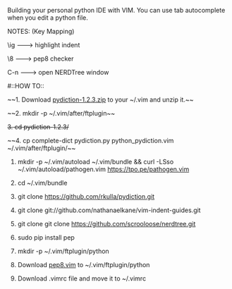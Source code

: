 Building your personal python IDE with VIM.
You can use tab autocomplete when you edit a python file.

NOTES: (Key Mapping)

\ig ---> highlight indent

\8  ---> pep8 checker

C-n ---> open NERDTree window

#::HOW TO::

~~1. Download [pydiction-1.2.3.zip](http://www.vim.org/scripts/download_script.php?src_id=21842) to your ~/.vim and unzip it.~~

~~2. mkdir -p ~/.vim/after/ftplugin~~

~~3. cd pydiction-1.2.3/~~

~~4. cp complete-dict pydiction.py python_pydiction.vim ~/.vim/after/ftplugin/~~

1. mkdir -p ~/.vim/autoload ~/.vim/bundle && curl -LSso ~/.vim/autoload/pathogen.vim https://tpo.pe/pathogen.vim

2. cd ~/.vim/bundle

3. git clone https://github.com/rkulla/pydiction.git 

4. git clone git://github.com/nathanaelkane/vim-indent-guides.git

5. git clone git clone https://github.com/scrooloose/nerdtree.git

6. sudo pip install pep

7. mkdir -p  ~/.vim/ftplugin/python  

8. Download [pep8.vim](http://www.vim.org/scripts/download_script.php?src_id=14366) to ~/.vim/ftplugin/python

9. Download .vimrc file and move it to ~/.vimrc
